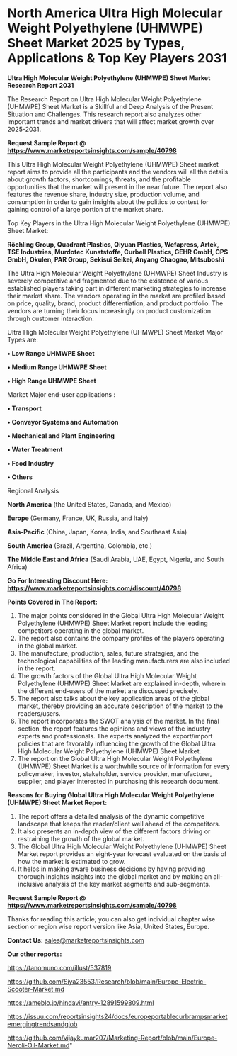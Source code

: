 # North America Ultra High Molecular Weight Polyethylene (UHMWPE) Sheet Market 2025 by Types, Applications & Top Key Players 2031

<strong>Ultra High Molecular Weight Polyethylene (UHMWPE) Sheet Market Research Report 2031</strong>

The Research Report on Ultra High Molecular Weight Polyethylene (UHMWPE) Sheet Market is a Skillful and Deep Analysis of the Present Situation and Challenges. This research report also analyzes other important trends and market drivers that will affect market growth over 2025-2031.

<strong>Request Sample Report @ <a href=https://www.marketreportsinsights.com/sample/40798>https://www.marketreportsinsights.com/sample/40798</a></strong>

This Ultra High Molecular Weight Polyethylene (UHMWPE) Sheet market report aims to provide all the participants and the vendors will all the details about growth factors, shortcomings, threats, and the profitable opportunities that the market will present in the near future. The report also features the revenue share, industry size, production volume, and consumption in order to gain insights about the politics to contest for gaining control of a large portion of the market share.

Top Key Players in the Ultra High Molecular Weight Polyethylene (UHMWPE) Sheet Market:

<strong>Röchling Group, Quadrant Plastics, Qiyuan Plastics, Wefapress, Artek, TSE Industries, Murdotec Kunststoffe, Curbell Plastics, GEHR GmbH, CPS GmbH, Okulen, PAR Group, Sekisui Seikei, Anyang Chaogao, Mitsuboshi</strong>

The Ultra High Molecular Weight Polyethylene (UHMWPE) Sheet Industry is severely competitive and fragmented due to the existence of various established players taking part in different marketing strategies to increase their market share. The vendors operating in the market are profiled based on price, quality, brand, product differentiation, and product portfolio. The vendors are turning their focus increasingly on product customization through customer interaction.

Ultra High Molecular Weight Polyethylene (UHMWPE) Sheet Market Major Types are:

<strong>•  Low Range UHMWPE Sheet

•  Medium Range UHMWPE Sheet

•  High Range UHMWPE Sheet</strong>

Market Major end-user applications :

<strong>•  Transport

•  Conveyor Systems and Automation

•  Mechanical and Plant Engineering

•  Water Treatment

•  Food Industry

•  Others</strong>

Regional Analysis

</u><strong><b>North America</b></strong> (the United States, Canada, and Mexico)

<strong><b>Europe </b></strong>(Germany, France, UK, Russia, and Italy)

<strong><b>Asia-Pacific</b></strong> (China, Japan, Korea, India, and Southeast Asia)

<strong><b>South America</b></strong> (Brazil, Argentina, Colombia, etc.)

<strong><b>The Middle East and Africa</b></strong> (Saudi Arabia, UAE, Egypt, Nigeria, and South Africa)

<strong>Go For Interesting Discount Here: <a href=https://www.marketreportsinsights.com/discount/40798>https://www.marketreportsinsights.com/discount/40798</a></strong>

<strong>Points Covered in The Report:</strong>
<ol>
  <li>The major points considered in the Global Ultra High Molecular Weight Polyethylene (UHMWPE) Sheet Market report include the leading competitors operating in the global market.</li>
  <li>The report also contains the company profiles of the players operating in the global market.</li>
  <li>The manufacture, production, sales, future strategies, and the technological capabilities of the leading manufacturers are also included in the report.</li>
  <li>The growth factors of the Global Ultra High Molecular Weight Polyethylene (UHMWPE) Sheet Market are explained in-depth, wherein the different end-users of the market are discussed precisely.</li>
  <li>The report also talks about the key application areas of the global market, thereby providing an accurate description of the market to the readers/users.</li>
  <li>The report incorporates the SWOT analysis of the market. In the final section, the report features the opinions and views of the industry experts and professionals. The experts analyzed the export/import policies that are favorably influencing the growth of the Global Ultra High Molecular Weight Polyethylene (UHMWPE) Sheet Market.</li>
  <li>The report on the Global Ultra High Molecular Weight Polyethylene (UHMWPE) Sheet Market is a worthwhile source of information for every policymaker, investor, stakeholder, service provider, manufacturer, supplier, and player interested in purchasing this research document.</li>
</ol>
<strong>Reasons for Buying Global Ultra High Molecular Weight Polyethylene (UHMWPE) Sheet Market Report:</strong>

<ol>
  <li>The report offers a detailed analysis of the dynamic competitive landscape that keeps the reader/client well ahead of the competitors.</li>
  <li>It also presents an in-depth view of the different factors driving or restraining the growth of the global market.</li>
  <li>The Global Ultra High Molecular Weight Polyethylene (UHMWPE) Sheet Market report provides an eight-year forecast evaluated on the basis of how the market is estimated to grow.</li>
  <li>It helps in making aware business decisions by having providing thorough insights insights into the global market and by making an all-inclusive analysis of the key market segments and sub-segments.</li>
</ol>
<strong>Request Sample Report @ <a href=https://www.marketreportsinsights.com/sample/40798>https://www.marketreportsinsights.com/sample/40798</a></strong>


Thanks for reading this article; you can also get individual chapter wise section or region wise report version like Asia, United States, Europe.

<strong>Contact Us:</strong>
sales@marketreportsinsights.com

<strong>Our other reports:</strong>

<a href=https://tanomuno.com/illust/537819>https://tanomuno.com/illust/537819</a>

<a href=https://github.com/Siya23553/Research/blob/main/Europe-Electric-Scooter-Market.md>https://github.com/Siya23553/Research/blob/main/Europe-Electric-Scooter-Market.md</a>

<a href=https://ameblo.jp/hindavi/entry-12891599809.html>https://ameblo.jp/hindavi/entry-12891599809.html</a>

<a href=https://issuu.com/reportsinsights24/docs/europeportablecurbrampsmarketemergingtrendsandglob>https://issuu.com/reportsinsights24/docs/europeportablecurbrampsmarketemergingtrendsandglob</a>

<a href=https://github.com/vijaykumar207/Marketing-Report/blob/main/Europe-Neroli-Oil-Market.md>https://github.com/vijaykumar207/Marketing-Report/blob/main/Europe-Neroli-Oil-Market.md</a>"
